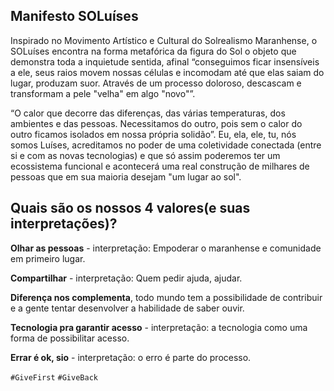 Manifesto SOLuíses
------------------

Inspirado no Movimento Artístico e Cultural do Solrealismo Maranhense, o SOLuíses encontra na forma metafórica da figura do Sol o objeto que demonstra toda a inquietude sentida, afinal “conseguimos ficar insensíveis a ele, seus raios movem nossas células e incomodam até que elas saiam do lugar, produzam suor. Através de um processo doloroso, descascam e transformam a pele "velha" em algo "novo"”.

“O calor que decorre das diferenças, das várias temperaturas, dos ambientes e das pessoas. Necessitamos do outro, pois sem o calor do outro ficamos isolados em nossa própria solidão”.  Eu, ela, ele, tu, nós somos Luíses, acreditamos no poder de uma coletividade conectada (entre si e com as novas tecnologias) e que só assim poderemos ter um ecossistema funcional e acontecerá uma real construção de milhares de pessoas que em sua maioria desejam "um lugar ao sol".

Quais são os nossos 4 valores(e suas interpretações)?
-----------------------------------------------------

**Olhar as pessoas** - interpretação: Empoderar o maranhense e comunidade em primeiro lugar.

**Compartilhar** - interpretação: Quem pedir ajuda, ajudar.

**Diferença nos complementa**, todo mundo tem a possibilidade de contribuir e a gente tentar desenvolver a habilidade de saber ouvir.

**Tecnologia pra garantir acesso** - interpretação: a tecnologia como uma forma de possibilitar acesso.

**Errar é ok, sio** - interpretação: o erro é parte do processo.

`#GiveFirst`
`#GiveBack`
